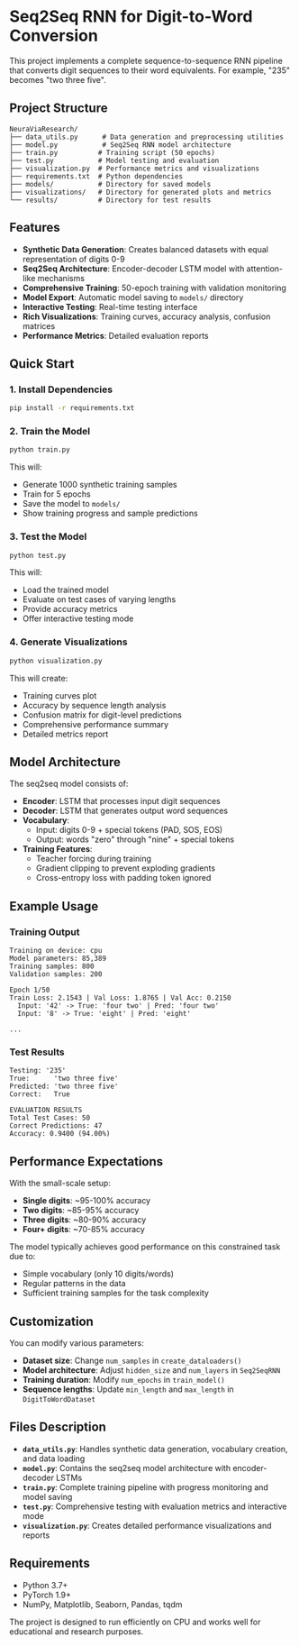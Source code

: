 # Seq2Seq RNN for Digit-to-Word Conversion

This project implements a complete sequence-to-sequence RNN pipeline that converts digit sequences to their word equivalents. For example, "235" becomes "two three five".

## Project Structure

```
NeuraViaResearch/
├── data_utils.py      # Data generation and preprocessing utilities
├── model.py           # Seq2Seq RNN model architecture
├── train.py          # Training script (50 epochs)
├── test.py           # Model testing and evaluation
├── visualization.py  # Performance metrics and visualizations
├── requirements.txt  # Python dependencies
├── models/           # Directory for saved models
├── visualizations/   # Directory for generated plots and metrics
└── results/          # Directory for test results
```

## Features

- **Synthetic Data Generation**: Creates balanced datasets with equal representation of digits 0-9
- **Seq2Seq Architecture**: Encoder-decoder LSTM model with attention-like mechanisms
- **Comprehensive Training**: 50-epoch training with validation monitoring
- **Model Export**: Automatic model saving to `models/` directory
- **Interactive Testing**: Real-time testing interface
- **Rich Visualizations**: Training curves, accuracy analysis, confusion matrices
- **Performance Metrics**: Detailed evaluation reports

## Quick Start

### 1. Install Dependencies
```bash
pip install -r requirements.txt
```

### 2. Train the Model
```bash
python train.py
```
This will:
- Generate 1000 synthetic training samples
- Train for 5 epochs
- Save the model to `models/`
- Show training progress and sample predictions

### 3. Test the Model
```bash
python test.py
```
This will:
- Load the trained model
- Evaluate on test cases of varying lengths
- Provide accuracy metrics
- Offer interactive testing mode

### 4. Generate Visualizations
```bash
python visualization.py
```
This will create:
- Training curves plot
- Accuracy by sequence length analysis
- Confusion matrix for digit-level predictions
- Comprehensive performance summary
- Detailed metrics report

## Model Architecture

The seq2seq model consists of:

- **Encoder**: LSTM that processes input digit sequences
- **Decoder**: LSTM that generates output word sequences
- **Vocabulary**: 
  - Input: digits 0-9 + special tokens (PAD, SOS, EOS)
  - Output: words "zero" through "nine" + special tokens
- **Training Features**:
  - Teacher forcing during training
  - Gradient clipping to prevent exploding gradients
  - Cross-entropy loss with padding token ignored

## Example Usage

### Training Output
```
Training on device: cpu
Model parameters: 85,389
Training samples: 800
Validation samples: 200

Epoch 1/50
Train Loss: 2.1543 | Val Loss: 1.8765 | Val Acc: 0.2150
  Input: '42' -> True: 'four two' | Pred: 'four two'
  Input: '8' -> True: 'eight' | Pred: 'eight'

...
```

### Test Results
```
Testing: '235'
True:      'two three five'
Predicted: 'two three five'
Correct:   True

EVALUATION RESULTS
Total Test Cases: 50
Correct Predictions: 47
Accuracy: 0.9400 (94.00%)
```

## Performance Expectations

With the small-scale setup:
- **Single digits**: ~95-100% accuracy
- **Two digits**: ~85-95% accuracy  
- **Three digits**: ~80-90% accuracy
- **Four+ digits**: ~70-85% accuracy

The model typically achieves good performance on this constrained task due to:
- Simple vocabulary (only 10 digits/words)
- Regular patterns in the data
- Sufficient training samples for the task complexity

## Customization

You can modify various parameters:

- **Dataset size**: Change `num_samples` in `create_dataloaders()`
- **Model architecture**: Adjust `hidden_size` and `num_layers` in `Seq2SeqRNN`
- **Training duration**: Modify `num_epochs` in `train_model()`
- **Sequence lengths**: Update `min_length` and `max_length` in `DigitToWordDataset`

## Files Description

- **`data_utils.py`**: Handles synthetic data generation, vocabulary creation, and data loading
- **`model.py`**: Contains the seq2seq model architecture with encoder-decoder LSTMs
- **`train.py`**: Complete training pipeline with progress monitoring and model saving
- **`test.py`**: Comprehensive testing with evaluation metrics and interactive mode
- **`visualization.py`**: Creates detailed performance visualizations and reports

## Requirements

- Python 3.7+
- PyTorch 1.9+
- NumPy, Matplotlib, Seaborn, Pandas, tqdm

The project is designed to run efficiently on CPU and works well for educational and research purposes.
